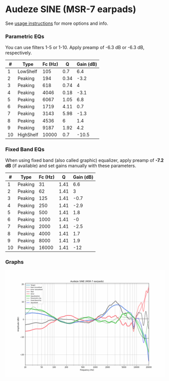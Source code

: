 # Audeze SINE (MSR-7 earpads)
See [usage instructions](https://github.com/jaakkopasanen/AutoEq#usage) for more options and info.

### Parametric EQs
You can use filters 1-5 or 1-10. Apply preamp of -6.3 dB or -6.3 dB, respectively.

|   # | Type      |   Fc (Hz) |    Q |   Gain (dB) |
|-----|-----------|-----------|------|-------------|
|   1 | LowShelf  |       105 | 0.7  |         6.4 |
|   2 | Peaking   |       194 | 0.34 |        -3.2 |
|   3 | Peaking   |       618 | 0.74 |         4   |
|   4 | Peaking   |      4046 | 0.18 |        -3.1 |
|   5 | Peaking   |      6067 | 1.05 |         6.8 |
|   6 | Peaking   |      1719 | 4.11 |         0.7 |
|   7 | Peaking   |      3143 | 5.98 |        -1.3 |
|   8 | Peaking   |      4536 | 6    |         1.4 |
|   9 | Peaking   |      9187 | 1.92 |         4.2 |
|  10 | HighShelf |     10000 | 0.7  |       -10.5 |

### Fixed Band EQs
When using fixed band (also called graphic) equalizer, apply preamp of **-7.2 dB** (if available) and set gains manually with these parameters.

|   # | Type    |   Fc (Hz) |    Q |   Gain (dB) |
|-----|---------|-----------|------|-------------|
|   1 | Peaking |        31 | 1.41 |         6.6 |
|   2 | Peaking |        62 | 1.41 |         3   |
|   3 | Peaking |       125 | 1.41 |        -0.7 |
|   4 | Peaking |       250 | 1.41 |        -2.9 |
|   5 | Peaking |       500 | 1.41 |         1.8 |
|   6 | Peaking |      1000 | 1.41 |        -0   |
|   7 | Peaking |      2000 | 1.41 |        -2.5 |
|   8 | Peaking |      4000 | 1.41 |         1.7 |
|   9 | Peaking |      8000 | 1.41 |         1.9 |
|  10 | Peaking |     16000 | 1.41 |       -12   |

### Graphs
![](./Audeze%20SINE%20(MSR-7%20earpads).png)
